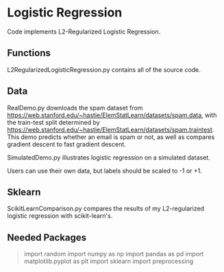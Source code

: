 # Logistic Regression
Code implements L2-Regularized Logistic Regression.

## Functions
L2RegularizedLogisticRegression.py contains all of the source code.

## Data
RealDemo.py downloads the spam dataset from https://web.stanford.edu/~hastie/ElemStatLearn/datasets/spam.data, with the train-test split determined by https://web.stanford.edu/~hastie/ElemStatLearn/datasets/spam.traintest. This demo predicts whether an email is spam or not, as well as compares gradient descent to fast gradient descent.

SimulatedDemo.py illustrates logistic regression on a simulated dataset. 

Users can use their own data, but labels should be scaled to -1 or +1.

## Sklearn
ScikitLearnComparison.py compares the results of my L2-regularized logistic regression with scikit-learn's.

## Needed Packages
  > import random
  > import numpy as np
  > import pandas as pd
  > import matplotlib.pyplot as plt 
  > import sklearn import preprocessing
